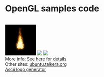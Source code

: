 <h1>OpenGL samples code </h1>
<br>
<img src="fire.jpg" width="100">
<img src="http://talkera.org.cp-in-1.webhostbox.net/opengl/wp-content/uploads/2014/04/cube3-220x162.png" width="100">
<img src="http://talkera.org.cp-in-1.webhostbox.net/opengl/wp-content/uploads/2014/04/texturedCube.png">
<br>
More info:
<a href='http://talkera.org/opengl/'>See here for details </a>
<br>
Other sites:
<a href='http://ubuntu.talkera.org'>ubuntu.talkera.org </a> <br>
<a href='http://talkera.org.cp-in-1.webhostbox.net/ascii/ascii.php'> Ascii logo generator </a> <br>


